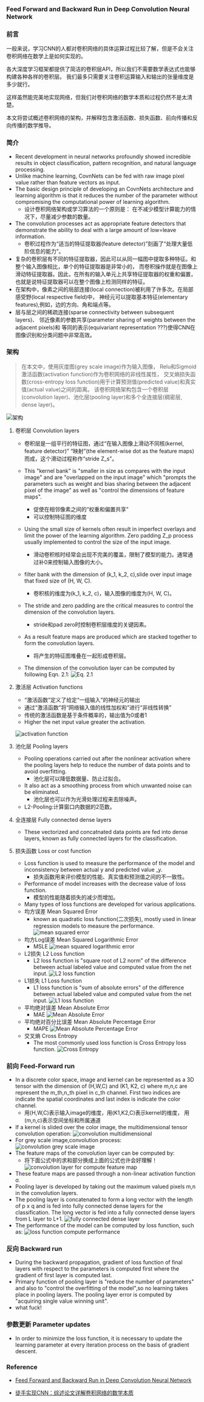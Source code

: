 ### Feed Forward and Backward Run in Deep Convolution Neural Network


### 前言
一般来说，学习CNN的人都对卷积网络的具体运算过程比较了解，但是不会关注卷积网络在数学上是如何实现的。  

各大深度学习框架都提供了简洁的卷积层API，所以我们不需要数学表达式也能够构建各种各样的卷积层。
我们最多只需要关注卷积运算输入和输出的张量维度是多少就行。  

这样虽然能完美地实现网络，但我们对卷积网络的数学本质和过程仍然不是太清楚。   

本文将尝试概述卷积网络的架构，并解释包含激活函数、损失函数、前向传播和反向传播的数学推导。


### 简介
* Recent development in neural networks profoundly showed incredible results 
in object classification, pattern recognition, and natural language processing.
* Unlike machine learning, CovnNets can be fed with raw image pixel value 
rather than feature vectors as input. 
* The basic design principle of developing an CovnNets architecture and 
learning algorithm is that it reduces the number of the parameter without 
compromising the computational power of learning algorithm.
    * 设计卷积网络架构或学习算法的一个原则是：
    在不减少模型计算能力的情况下，尽量减少参数的数量。
* The convolution processes act as appropriate feature detectors that 
demonstrate the ability to deal with a large amount of low=leave information.
    * 卷积过程作为“适当的特征提取器(feature detector)”刻画了“处理大量低阶信息的能力”。
* 复杂的卷积层有不同的特征提取器，因此可以从同一幅图中提取多种特征。和整个输入图像相比，单个的特征提取器是非常小的，
而卷积操作就是在图像上滑动特征提取器。因此，在所有的输入单元上共享特征提取器的权重和偏置，
也就是说特征提取器可以在整个图像上检测同样的特征。
* 在架构中，像素之间的局部连接(local connection)被利用了许多次。在局部感受野(local respective field)中，
神经元可以提取基本特征(elementary features),例如，边的方向、角和端点等。
* 层与层之间的稀疏连接(sparse connectivity between subsequent layers)、
邻近像素的参数共享(parameter sharing of weights between the adjacent pixels)和
等同的表示(equivariant representation ???)使得CNN在图像识别和分类问题中非常高效。


### 架构
> 在本文中，使用灰度图(grey scale image)作为输入图像，
Relu和Sigmoid激活函数(activation function)作为卷积网络的非线性属性，
交叉熵损失函数(cross-entropy loss function)用于计算预测值(predicted value)和真实值(actual value)之间的距离。
该卷积网络架构包含一个卷积层(convolution layer)、池化层(pooling layer)和多个全连接层(稠密层, dense layer)。

![架构](ffabridcnn/dcnn_architecture.jpg)

1. 卷积层 Convolution layers
    * 卷积层是一组平行的特征图，通过“在输入图像上滑动不同核(kernel, feature detector)”
    “映射”(the element-wise dot as the feature maps)而成，这个滑动过程称作“stride Z_s”。
    * This "kernel bank" is "smaller in size as compares with the input image" and
    are "overlapped on the input image" which "prompts the parameters such as weight and bias
    sharing between the adjacent pixel of the image" as well as "control the dimensions of feature maps".
        * 促使在相邻像素之间的“权重和偏置共享”
        * 可以控制特征图的维度
    * Using the small size of kernels often result in imperfect overlays and 
    limit the power of the learning algorithm. Zero padding Z_p process usually implemented to
    control the size of the input image.
        * 滑动卷积核时经常会出现不完美的覆盖，限制了模型的能力。通常通过补0来控制输入图像的大小。
    * filter bank with the dimension of (k_1, k_2, c),slide over input image that fixed size of (H, W, C).
        * 卷积核的维度为(k_1, k_2, c)，输入图像的维度为(H, W, C)。
    * The stride and zero padding are the critical measures to control the dimension of the convolution layers.
        * stride和pad zero时控制卷积层维度的关键因素。
    * As a result feature maps are produced which are stacked together to form the convolution layers.
        * 将产生的特征图堆叠在一起形成卷积层。
    
    * The dimension of the convolution layer can be computed by following Eqn. 2.1:
        ![Eq. 2.1](ffabridcnn/dcnn_2_1.jpg)

2. 激活层 Activation functions
    * “激活函数”定义了给定“一组输入”的神经元的输出
    * 通过“激活函数”将“网络输入值的线性加权和”进行“非线性转换”
    * 传统的激活函数是基于条件概率的，输出值为0或者1
    * Higher the net input value greater the activation.
    
    ![activation function](ffabridcnn/activation_function.jpg)

3. 池化层 Pooling layers
    * Pooling operations carried out after the nonlinear activation where the pooling
    layers help to reduce the number of data points and to avoid overfitting.
        * 池化层可以降低数据量、防止过拟合。
    * It also act as a smoothing process from which unwanted noise can be eliminated.
        * 池化层也可以作为光滑处理过程来去除噪声。
    * L2-Pooling:计算窗口内数据的2范数。
    
4. 全连接层 Fully connected dense layers
    * These vectorized and concatnated data points are fed into dense layers,
    known as fully connected layers for the classification.
    
5. 损失函数 Loss or cost function
    * Loss function is used to measure the performance of the model and 
    inconsistency between actual y and predicted value _y.
        * 损失函数用来评价模型的性能、真实值和预测值之间的不一致性。
    * Performance of model increases with the decrease value of loss function.
        * 模型的性能随着损失的减少而增加。
    * Many types of loss functions are developed for various applications.
    * 均方误差 Mean Squared Error
        * known as quadratic loss function(二次损失), mostly used in linear regression
        models to measure the performance.
        ![mean squared error](ffabridcnn/mean_squared_error.jpg)
    * 均方Log误差 Mean Squared Logarithmic Error
        * MSLE
        ![mean squared logarithmic error](ffabridcnn/mean_squared_logarithmic_error.jpg)
    * L2损失 L2 Loss function
        * L2 loss function is "square root of L2 norm" of the difference between actual
        labeled value and computed value from the net input.
        ![L2 loss function](ffabridcnn/L2_loss_function.jpg)
    * L1损失 L1 Loss function
        * L1 loss function is "sum of absolute errors" of the difference between actual labeled
        value and computed value from the net input.
        ![L1 loss function](ffabridcnn/L1_loss_function.jpg)
    * 平均绝对误差 Mean Absolute Error
        * MAE
        ![Mean Absolute Error](ffabridcnn/mean_absolute_error.jpg)
    * 平均绝对百分比误差 Mean Absolute Percentage Error
        * MAPE
        ![Mean Absolute Percentage Error](ffabridcnn/mean_absolute_percentage_error.jpg)
    * 交叉熵 Cross Entropy
        * The most commonly used loss function is Cross Entropy loss function.
        ![Cross Entropy](ffabridcnn/cross_entropy.jpg)


### 前向 Feed-Forward run
* In a discrete color space, image and kernel can be represented as a 3D tensor with the
dimension of (H,W,C) and (K1, K2, c) where m,n,c are represent the m_th,n_th pixel in c_th channel.
First two indices are indicate the spatial coordinates and last index is indicate the color channel.
    * 用(H,W,C)表示输入image的维度，用(K1,K2,C)表示kernel的维度，
    用(m,n,c)表示空间坐标和所属通道
* If a kernel is slided over the color image, the multidimensional tensor convolution
operation:
    ![convolution multidimensional](ffabridcnn/convolution_multidimensional.jpg)
* For grey scale image,convolution process:
    ![convolution grey scale image](ffabridcnn/convolution_grey_scale_image.jpg)
* The feature maps of the convolution layer can be computed by:
    * 将下面公式中的求和部分换成上面的公式也许会好理解！
    ![convolution layer for compute feature map](ffabridcnn/convolution_layer_compute_feature_map.jpg)
* These feature maps are passed through a non-linear activation function σ.
* Pooling layer is developed by taking out the maximum valued pixels m,n in the convolution layers.
* The pooling layer is concatenated to form a long vector with the length of p x q and is 
fed into fully connected dense layers for the classification. The long vector is fed into a 
fully connected dense layers from L layer to L+1.
    ![fully connected dense layer](ffabridcnn/fully_conneced_dense_layer.jpg)
* The performance of the model can be computed by loss function, such as:
    ![loss function compute performance](ffabridcnn/loss_function_compute_performance.jpg)


### 反向 Backward run
* During the backward propagation, gradient of loss function of final layers with respect
to the parameters is computed first where the gradient of first layer is computed last.
* Primary function of pooling layer is "reduce the number of parameters" and also to
"control the overfitting of the model",so no learning takes place in pooling layers.
The pooling layer error is computed by "acquiring single value winning unit".
* what fuck!


### 参数更新 Parameter updates
* In order to minimize the loss function, it is necessary to update the learning parameter at
every iteration process on the basis of gradient descent.



### Reference

* [Feed Forward and Backward Run in Deep Convolution Neural Network](https://arxiv.org/pdf/1711.03278.pdf)

* [徒手实现CNN：综述论文详解卷积网络的数学本质](https://mp.weixin.qq.com/s/qIdjHqurqvdahEd0dXYIqA)
